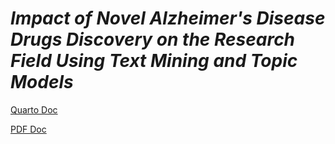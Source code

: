 # *Impact of Novel Alzheimer's Disease Drugs Discovery on the Research Field Using Text Mining and Topic Models*

[Quarto Doc](https://js3192.github.io/project/report.html)

[PDF Doc](https://js3192.github.io/project/report_pdf.pdf)
